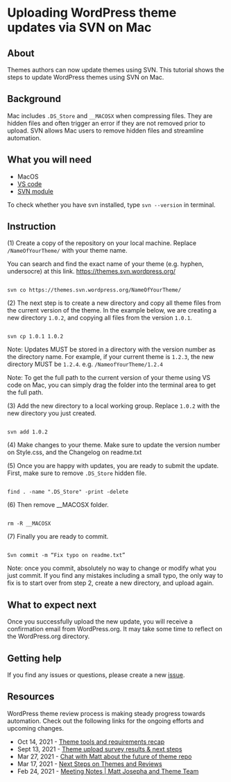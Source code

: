# Uploading WordPress theme updates via SVN on Mac

## About
Themes authors can now update themes using SVN. This tutorial shows the steps to update WordPress themes using SVN on Mac. 

## Background
Mac includes `.DS_Store` and `__MACOSX` when compressing files. They are hidden files and often trigger an error if they are not removed prior to upload. SVN allows Mac users to remove hidden files and streamline automation. 

## What you will need
- MacOS 
- [VS code](https://code.visualstudio.com/Download)
- [SVN module](https://marketplace.visualstudio.com/items?itemName=johnstoncode.svn-scm)

To check whether you have svn installed, type `svn --version` in terminal. 


## Instruction
(1) Create a copy of the repository on your local machine. Replace `/NameOfYourTheme/` with your theme name. 

You can search and find the exact name of your theme (e.g. hyphen, undersocre) at this link. https://themes.svn.wordpress.org/

 ```
 
 svn co https://themes.svn.wordpress.org/NameOfYourTheme/
 
 ```
 

(2) The next step is to create a new directory and copy all theme files from the current version of the theme. 
In the example below, we are creating a new directory `1.0.2`, and copying all files from the version `1.0.1`.

```

svn cp 1.0.1 1.0.2

```

Note: Updates MUST be stored in a directory with the version number as the directory name. For example, if your current theme is `1.2.3`, the new directory MUST be `1.2.4`.   e.g. `/NameofYourTheme/1.2.4`

Note: To get the full path to the current version of your theme using VS code on Mac, you can simply drag the folder into the terminal area to get the full path. 

(3) Add the new directory to a local working group. Replace `1.0.2` with the new directory you just created. 

```

svn add 1.0.2

```

(4) Make changes to your theme.  Make sure to update the version number on Style.css, and the Changelog on readme.txt 

(5) Once you are happy with updates, you are ready to submit the update. 
First, make sure to remove `.DS_Store` hidden file. 

```

find . -name ".DS_Store" -print -delete

```

(6) Then remove __MACOSX folder.

```

rm -R __MACOSX

```

(7) Finally you are ready to commit.

```

Svn commit -m “Fix typo on readme.txt”

```

Note: once you commit, absolutely no way to change or modify what you just commit. If you find any mistakes including a small typo, the only way to fix is to start over from step 2, create a new directory, and upload again. 

## What to expect next
Once you successfully upload the new update, you will receive a confirmation email from WordPress.org. It may take some time to reflect on the WordPress.org directory. 


## Getting help

If you find any issues or questions, please create a new [issue](https://github.com/TeBenachi/Uploading-WordPress-theme-updates-via-SVN-on-Mac/issues). 


## Resources
WordPress theme review process is making steady progress towards automation. Check out the following links for the ongoing efforts and upcoming changes. 

- Oct 14, 2021 - [Theme tools and requirements recap](https://make.wordpress.org/themes/2021/10/14/theme-tools-and-requirements-recap/)
- Sept 13, 2021 - [Theme upload survey results & next steps](https://make.wordpress.org/themes/2021/09/13/theme-upload-survey-results-next-steps/)
- Mar 27, 2021 - [Chat with Matt about the future of theme repo](https://make.wordpress.org/themes/2017/03/27/chat-with-matt-about-the-future-of-theme-repo/)
- Mar 17, 2021 - [Next Steps on Themes and Reviews](https://make.wordpress.org/themes/2021/03/17/next-steps-on-themes-and-reviews/)
- Feb 24, 2021 - [Meeting Notes | Matt Josepha and Theme Team](https://make.wordpress.org/themes/2021/02/24/meeting-notes-matt-josepha-and-theme-review-team/)






